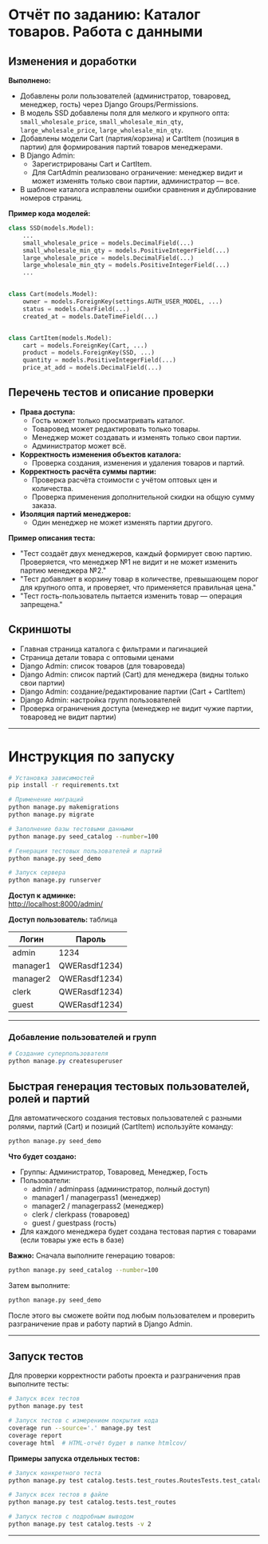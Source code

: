 ﻿# Отчёт по заданию: Каталог товаров. Работа с данными

## Изменения и доработки

**Выполнено:**

- Добавлены роли пользователей (администратор, товаровед, менеджер, гость) через Django Groups/Permissions.
- В модель SSD добавлены поля для мелкого и крупного опта: `small_wholesale_price`, `small_wholesale_min_qty`,
  `large_wholesale_price`, `large_wholesale_min_qty`.
- Добавлены модели Cart (партия/корзина) и CartItem (позиция в партии) для формирования партий товаров менеджерами.
- В Django Admin:
    - Зарегистрированы Cart и CartItem.
    - Для CartAdmin реализовано ограничение: менеджер видит и может изменять только свои партии, администратор — все.
- В шаблоне каталога исправлены ошибки сравнения и дублирование номеров страниц.

**Пример кода моделей:**

```python
class SSD(models.Model):
    ...
    small_wholesale_price = models.DecimalField(...)
    small_wholesale_min_qty = models.PositiveIntegerField(...)
    large_wholesale_price = models.DecimalField(...)
    large_wholesale_min_qty = models.PositiveIntegerField(...)
    ...


class Cart(models.Model):
    owner = models.ForeignKey(settings.AUTH_USER_MODEL, ...)
    status = models.CharField(...)
    created_at = models.DateTimeField(...)


class CartItem(models.Model):
    cart = models.ForeignKey(Cart, ...)
    product = models.ForeignKey(SSD, ...)
    quantity = models.PositiveIntegerField(...)
    price_at_add = models.DecimalField(...)
```

## Перечень тестов и описание проверки

- **Права доступа:**
    - Гость может только просматривать каталог.
    - Товаровед может редактировать только товары.
    - Менеджер может создавать и изменять только свои партии.
    - Администратор может всё.
- **Корректность изменения объектов каталога:**
    - Проверка создания, изменения и удаления товаров и партий.
- **Корректность расчёта суммы партии:**
    - Проверка расчёта стоимости с учётом оптовых цен и количества.
    - Проверка применения дополнительной скидки на общую сумму заказа.
- **Изоляция партий менеджеров:**
    - Один менеджер не может изменять партии другого.

**Пример описания теста:**

- "Тест создаёт двух менеджеров, каждый формирует свою партию. Проверяется, что менеджер №1 не видит и не может изменить
  партию менеджера №2."
- "Тест добавляет в корзину товар в количестве, превышающем порог для крупного опта, и проверяет, что применяется
  правильная цена."
- "Тест гость-пользователь пытается изменить товар — операция запрещена."

## Скриншоты

- Главная страница каталога с фильтрами и пагинацией
- Страница детали товара с оптовыми ценами
- Django Admin: список товаров (для товароведа)
- Django Admin: список партий (Cart) для менеджера (видны только свои партии)
- Django Admin: создание/редактирование партии (Cart + CartItem)
- Django Admin: настройка групп пользователей
- Проверка ограничения доступа (менеджер не видит чужие партии, товаровед не видит партии)

---

# Инструкция по запуску

```bash
# Установка зависимостей
pip install -r requirements.txt

# Применение миграций
python manage.py makemigrations
python manage.py migrate

# Заполнение базы тестовыми данными
python manage.py seed_catalog --number=100

# Генерация тестовых пользователей и партий
python manage.py seed_demo

# Запуск сервера
python manage.py runserver
```

**Доступ к админке:**  
<http://localhost:8000/admin/>

**Доступ пользователь:** таблица

| Логин    | Пароль        |
|----------|---------------|
| admin    | 1234          |
| manager1 | QWERasdf1234) |
| manager2 | QWERasdf1234) |
| clerk    | QWERasdf1234) |
| guest    | QWERasdf1234) |

---

### Добавление пользователей и групп

```powershell
# Создание суперпользователя
python manage.py createsuperuser
```

## Быстрая генерация тестовых пользователей, ролей и партий

Для автоматического создания тестовых пользователей с разными ролями, партий (Cart) и позиций (CartItem) используйте
команду:

```bash
python manage.py seed_demo
```

**Что будет создано:**

- Группы: Администратор, Товаровед, Менеджер, Гость
- Пользователи:
    - admin / adminpass (администратор, полный доступ)
    - manager1 / managerpass1 (менеджер)
    - manager2 / managerpass2 (менеджер)
    - clerk / clerkpass (товаровед)
    - guest / guestpass (гость)
- Для каждого менеджера будет создана тестовая партия с товарами (если товары уже есть в базе)

**Важно:** Сначала выполните генерацию товаров:

```bash
python manage.py seed_catalog --number=100
```

Затем выполните:

```bash
python manage.py seed_demo
```

После этого вы сможете войти под любым пользователем и проверить разграничение прав и работу партий в Django Admin.

---

## Запуск тестов

Для проверки корректности работы проекта и разграничения прав выполните тесты:

```bash
# Запуск всех тестов
python manage.py test

# Запуск тестов с измерением покрытия кода
coverage run --source='.' manage.py test
coverage report
coverage html  # HTML-отчёт будет в папке htmlcov/
```

**Примеры запуска отдельных тестов:**

```bash
# Запуск конкретного теста
python manage.py test catalog.tests.test_routes.RoutesTests.test_catalog_page

# Запуск всех тестов в файле
python manage.py test catalog.tests.test_routes

# Запуск тестов с подробным выводом
python manage.py test catalog.tests -v 2
```

---
